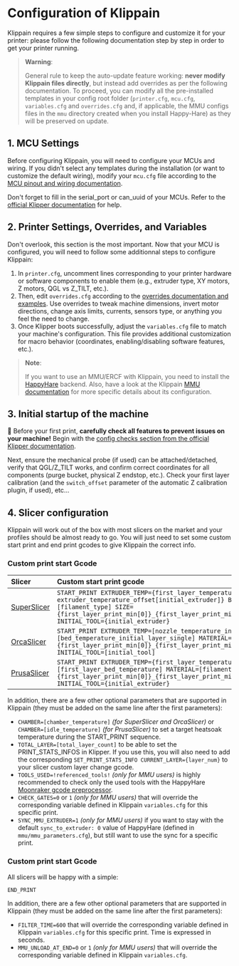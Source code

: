 # Configuration of Klippain

Klippain requires a few simple steps to configure and customize it for your printer: please follow the following documentation step by step in order to get your printer running.

  > **Warning**:
  >
  > General rule to keep the auto-update feature working: **never modify Klippain files directly**, but instead add overrides as per the following documentation. To proceed, you can modify all the pre-installed templates in your config root folder (`printer.cfg`, `mcu.cfg`, `variables.cfg` and `overrides.cfg` and, if applicable, the MMU configs files in the `mmu` directory created when you install Happy-Hare) as they will be preserved on update.

## 1. MCU Settings

Before configuring Klippain, you will need to configure your MCUs and wiring. If you didn't select any templates during the installation (or want to customize the default wiring), modify your `mcu.cfg` file according to the [MCU pinout and wiring documentation](./pinout.md).

Don't forget to fill in the serial_port or can_uuid of your MCUs. Refer to the [official Klipper documentation](https://www.klipper3d.org/FAQ.html#wheres-my-serial-port) for help.

## 2. Printer Settings, Overrides, and Variables

Don't overlook, this section is the most important. Now that your MCU is configured, you will need to follow some additionnal steps to configure Klippain:

  1. In `printer.cfg`, uncomment lines corresponding to your printer hardware or software components to enable them (e.g., extruder type, XY motors, Z motors, QGL vs Z_TILT, etc.).
  1. Then, edit `overrides.cfg` according to the [overrides documentation and examples](./overrides.md). Use overrides to tweak machine dimensions, invert motor directions, change axis limits, currents, sensors type, or anything you feel the need to change.
  1. Once Klipper boots successfully, adjust the `variables.cfg` file to match your machine's configuration. This file provides additional customization for macro behavior (coordinates, enabling/disabling software features, etc.).

  > **Note**:
  >
  > If you want to use an MMU/ERCF with Klippain, you need to install the [HappyHare](https://github.com/moggieuk/Happy-Hare) backend. Also, have a look at the Klippain [MMU documentation](./docs/mmu.md) for more specific details about its configuration.

## 3. Initial startup of the machine

  🔸 Before your first print, **carefully check all features to prevent issues on your machine!** Begin with the [config checks section from the official Klipper documentation](https://www.klipper3d.org/Config_checks.html).

Next, ensure the mechanical probe (if used) can be attached/detached, verify that QGL/Z_TILT works, and confirm correct coordinates for all components (purge bucket, physical Z endstop, etc.). Check your first layer calibration (and the `switch_offset` parameter of the automatic Z calibration plugin, if used), etc...

## 4. Slicer configuration

Klippain will work out of the box with most slicers on the market and your profiles should be almost ready to go. You will just need to set some custom start print and end print gcodes to give Klippain the correct info.

### Custom print start Gcode

| Slicer | Custom start print gcode |
|:-------|:-------------------------|
|[SuperSlicer](https://github.com/supermerill/SuperSlicer)|`START_PRINT EXTRUDER_TEMP={first_layer_temperature[initial_extruder] + extruder_temperature_offset[initial_extruder]} BED_TEMP=[first_layer_bed_temperature] MATERIAL=[filament_type] SIZE={first_layer_print_min[0]}_{first_layer_print_min[1]}_{first_layer_print_max[0]}_{first_layer_print_max[1]} INITIAL_TOOL={initial_extruder}`|
|[OrcaSlicer](https://github.com/SoftFever/OrcaSlicer)|`START_PRINT EXTRUDER_TEMP=[nozzle_temperature_initial_layer] BED_TEMP=[bed_temperature_initial_layer_single] MATERIAL=[filament_type] SIZE={first_layer_print_min[0]}_{first_layer_print_min[1]}_{first_layer_print_max[0]}_{first_layer_print_max[1]} INITIAL_TOOL=[initial_tool]`|
|[PrusaSlicer](https://github.com/prusa3d/PrusaSlicer)|`START_PRINT EXTRUDER_TEMP={first_layer_temperature[initial_extruder]} BED_TEMP=[first_layer_bed_temperature] MATERIAL=[filament_type] SIZE={first_layer_print_min[0]}_{first_layer_print_min[1]}_{first_layer_print_max[0]}_{first_layer_print_max[1]} INITIAL_TOOL={initial_extruder}`|

In addition, there are a few other optional parameters that are supported in Klippain (they must be added on the same line after the first parameters):
  - `CHAMBER=[chamber_temperature]` *(for SuperSlicer and OrcaSlicer)* or `CHAMBER=[idle_temperature]` *(for PrusaSlicer)* to set a target heatsoak temperature during the START_PRINT sequence.
  - `TOTAL_LAYER=[total_layer_count]` to be able to set the PRINT_STATS_INFOS in Klipper. If you use this, you will also need to add the corresponding `SET_PRINT_STATS_INFO CURRENT_LAYER={layer_num}` to your slicer custom layer change gcode.
  - `TOOLS_USED=!referenced_tools!` *(only for MMU users)* is highly recommended to check only the used tools with the HappyHare [Moonraker gcode preprocessor](https://github.com/moggieuk/Happy-Hare/blob/main/doc/gcode_preprocessing.md).
  - `CHECK_GATES=0` or `1` *(only for MMU users)* that will override the corresponding variable defined in Klippain `variables.cfg` for this specific print.
  - `SYNC_MMU_EXTRUDER=1` *(only for MMU users)* if you want to stay with the default `sync_to_extruder: 0` value of HappyHare (defined in `mmu/mmu_parameters.cfg`), but still want to use the sync for a specific print.


### Custom print start Gcode

All slicers will be happy with a simple:
```
END_PRINT
```

In addition, there are a few other optional parameters that are supported in Klippain (they must be added on the same line after the first parameters):
  - `FILTER_TIME=600` that will override the corresponding variable defined in Klippain `variables.cfg` for this specific print. Time is expressed in seconds.
  - `MMU_UNLOAD_AT_END=0` or `1` *(only for MMU users)* that will override the corresponding variable defined in Klippain `variables.cfg`.
